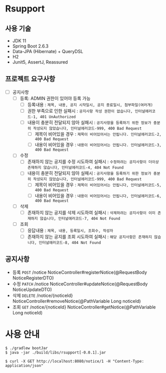 # Rsupport

## 사용 기술

- JDK 11
- Spring Boot 2.6.3
- Data-JPA (Hibernate) + QueryDSL
- H2 
- Junit5, AssertJ, Reassured

## 프로젝트 요구사항

- [ ] 공지사항
    - [ ] 등록: ADMIN 권한이 있어야 등록 가능
        - [ ] 등록내용 : `제목, 내용, 공지 시작일시, 공지 종료일시, 첨부파일(여러개)`
        - [ ] 권한 부족으로 인한 실패시 : `공지사항 작성 권한이 없습니다, 인터널에러코드-1, 401 UnAuthorized`
        - [ ] 내용이 충분히 전달되지 않아 실패시 : `공지사항을 등록하기 위한 정보가 충분히 작성되지 않았습니다, 인터널에러코드-999, 400 Bad Request`
          - [ ] 제목이 비어있을 경우 : `제목이 비어있어서는 안됩니다. 인터널에러코드-2, 400 Bad Request`
          - [ ] 내용이 비어있을 경우 : `내용이 비어있어서는 안됩니다. 인터널에러코드-3, 400 Bad Request`
    - [ ] 수정
        - [ ] 존재하지 않는 공지를 수정 시도하여 실패시 : `수정하려는 공지사항이 더이상 존재하지 않습니다, 인터널에러코드-4, 404 Not Found`
        - [ ] 내용이 충분히 전달되지 않아 실패시 : `공지사항을 등록하기 위한 정보가 충분히 작성되지 않았습니다, 인터널에러코드-999, 400 Bad Request`
          - [ ] 제목이 비어있을 경우 : `제목이 비어있어서는 안됩니다, 인터널에러코드-5, 400 Bad Request`
          - [ ] 내용이 비어있을 경우 : `내용이 비어있어서는 안됩니다, 인터널에러코드-6, 400 Bad Request`
    - [ ] 삭제
        - [ ]  존재하지 않는 공지를 삭제 시도하여 실패시 : `삭제하려는 공지사항이 이미 존재하지 않습니다, 인터널에러코드-7, 404 Not Found`
    - [ ] 조회
        - [ ] 응답내용 : `제목, 내용, 등록일시, 조회수, 작성자` 
        - [ ] 존재하지 않는 공지를 조회 시도하여 실패시 : `해당 공지사항은 존재하지 않습니다, 인터널에러코드-8, 404 Not Found`

## 공지사항

- 등록 `POST` /notice NoticeController#registerNotice(@RequestBody NoticeRegisterDTO)
- 수정 `PATCH` /notice NoticeController#updateNotice(@RequestBody NoticeUpdateDTO)
- 삭제 `DELETE` /notice/{noticeId} NoticeController#removeNotice(@PathVariable Long noticeId)
- 조회 `GET` /notice/{noticeId} NoticeController#getNotice(@PathVariable Long noticeId)

# 사용 안내
```shell
$ ./gradlew bootJar
$ java -jar ./build/libs/rsupport[-0.0.1].jar
```
```shell
$ curl -X GET http://localhost:8080/notice/1 -H "Content-Type: application/json"
```